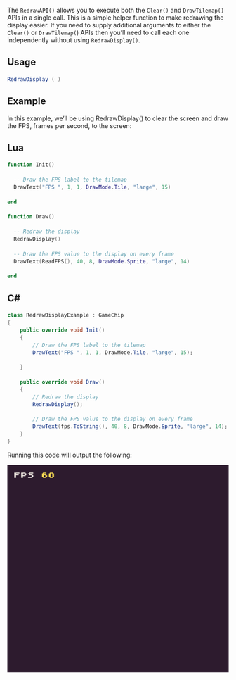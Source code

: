 The `RedrawAPI()` allows you to execute both the `Clear()` and `DrawTilemap()` APIs in a single call. This is a simple helper function to make redrawing the display easier. If you need to supply additional arguments to either the `Clear()` or `DrawTilemap(`) APIs then you’ll need to call each one independently without using `RedrawDisplay()`.

## Usage

```csharp
RedrawDisplay ( )
```

## Example

In this example, we’ll be using RedrawDisplay() to clear the screen and draw the FPS, frames per second, to the screen:



## Lua

```lua
function Init()

  -- Draw the FPS label to the tilemap
  DrawText("FPS ", 1, 1, DrawMode.Tile, "large", 15)

end

function Draw()

  -- Redraw the display
  RedrawDisplay()

  -- Draw the FPS value to the display on every frame
  DrawText(ReadFPS(), 40, 8, DrawMode.Sprite, "large", 14)

end
```



## C#

```csharp
class RedrawDisplayExample : GameChip
{
    public override void Init()
    {
        // Draw the FPS label to the tilemap
        DrawText("FPS ", 1, 1, DrawMode.Tile, "large", 15);

    }

    public override void Draw()
    {
        // Redraw the display
        RedrawDisplay();

        // Draw the FPS value to the display on every frame
        DrawText(fps.ToString(), 40, 8, DrawMode.Sprite, "large", 14);
    }
}
```



Running this code will output the following:

![image alt text](images/RedrawDisplayOutput_image_0.png)


